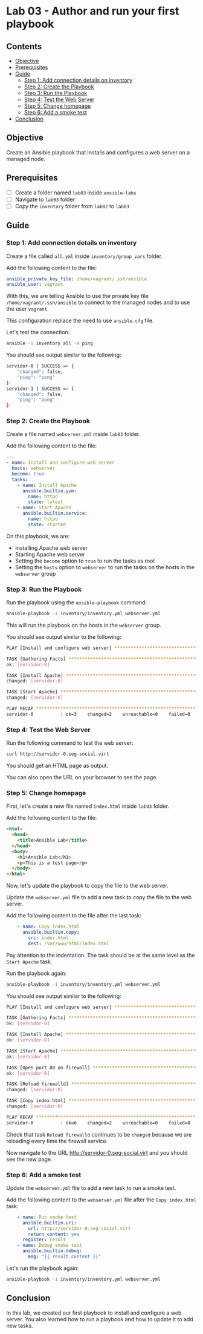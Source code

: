 # Lab 03 - Author and run your first playbook

## Contents

- [Objective](#objective)
- [Prerequisites](#prerequisites)
- [Guide](#guide)
  - [Step 1: Add connection details on inventory](#step-1-add-connection-details-on-inventory)
  - [Step 2: Create the Playbook](#step-2-create-the-playbook)
  - [Step 3: Run the Playbook](#step-3-run-the-playbook)
  - [Step 4: Test the Web Server](#step-4-test-the-web-server)
  - [Step 5: Change homepage](#step-5-change-homepage)
  - [Step 6: Add a smoke test](#step-6-add-a-smoke-test)
- [Conclusion](#conclusion)

## Objective

Create an Ansible playbook that installs and configures a web server on a managed node.

## Prerequisites

- [ ] Create a folder named `lab03` inside `ansible-labs`
- [ ] Navigate to `lab03` folder
- [ ] Copy the `inventory` folder from `lab02` to `lab03`

## Guide

### Step 1: Add connection details on inventory

Create a file called `all.yml` inside `inventory/group_vars` folder.

Add the following content to the file:

```yaml
ansible_private_key_file: /home/vagrant/.ssh/ansible
ansible_user: vagrant
```

With this, we are telling Ansible to use the private key file `/home/vagrant/.ssh/ansible` to connect to the managed nodes and to use the user `vagrant`.

This configuration replace the need to use `ansible.cfg` file.

Let's test the connection:

```bash
ansible -i inventory all -m ping
```

You should see output similar to the following:

```bash
servidor-0 | SUCCESS => {
    "changed": false,
    "ping": "pong"
}
servidor-1 | SUCCESS => {
    "changed": false,
    "ping": "pong"
}
```

### Step 2: Create the Playbook

Create a file named `webserver.yml` inside `lab03` folder.

Add the following content to the file:

```yaml
---
- name: Install and configure web server
  hosts: webserver
  become: true
  tasks:
    - name: Install Apache
      ansible.builtin.yum:
        name: httpd
        state: latest
    - name: Start Apache
      ansible.builtin.service:
        name: httpd
        state: started
```

On this playbook, we are:

- Installing Apache web server
- Starting Apache web server
- Setting the `become` option to `true` to run the tasks as root
- Setting the `hosts` option to `webserver` to run the tasks on the hosts in the `webserver` group

### Step 3: Run the Playbook

Run the playbook using the `ansible-playbook` command:

```bash
ansible-playbook -i inventory/inventory.yml webserver.yml
```

This will run the playbook on the hosts in the `webserver` group.

You should see output similar to the following:

```bash
PLAY [Install and configure web server] ****************************************************

TASK [Gathering Facts] *********************************************************************
ok: [servidor-0]

TASK [Install Apache] **********************************************************************
changed: [servidor-0]

TASK [Start Apache] ************************************************************************
changed: [servidor-0]

PLAY RECAP *********************************************************************************
servidor-0          : ok=3    changed=2    unreachable=0    failed=0    skipped=0    rescued=0    ignored=0
```

### Step 4: Test the Web Server

Run the following command to test the web server:

```bash
curl http://servidor-0.seg-social.virt
```

You should get an HTML page as output.

You can also open the URL on your browser to see the page.

### Step 5: Change homepage

First, let's create a new file named `index.html` inside `lab03` folder.

Add the following content to the file:

```html
<html>
  <head>
    <title>Ansible Lab</title>
  </head>
  <body>
    <h1>Ansible Lab</h1>
    <p>This is a test page</p>
  </body>
</html>
```

Now, let's update the playbook to copy the file to the web server.

Update the `webserver.yml` file to add a new task to copy the file to the web server.

Add the following content to the file after the last task:

```yaml
    - name: Copy index.html
      ansible.builtin.copy:
        src: index.html
        dest: /var/www/html/index.html
```

Pay attention to the indentation. The task should be at the same level as the `Start Apache` task.

Run the playbook again:

```bash
ansible-playbook -i inventory/inventory.yml webserver.yml
```

You should see output similar to the following:

```bash
PLAY [Install and configure web server] **************************************

TASK [Gathering Facts] *******************************************************
ok: [servidor-0]

TASK [Install Apache] ********************************************************
ok: [servidor-0]

TASK [Start Apache] **********************************************************
ok: [servidor-0]

TASK [Open port 80 on firewall] **********************************************
ok: [servidor-0]

TASK [Reload firewalld] ********************************************************
changed: [servidor-0]

TASK [Copy index.html] *******************************************************
changed: [servidor-0]

PLAY RECAP ************************************************************************************************
servidor-0          : ok=6    changed=2    unreachable=0    failed=0    skipped=0    rescued=0    ignored=0
```

Check that task `Reload firewalld` continues to be `changed` because we are reloading every time the firewall service.

Now navigate to the URL <http://servidor-0.seg-social.virt> and you should see the new page.

### Step 6: Add a smoke test

Update the `webserver.yml` file to add a new task to run a smoke test.

Add the following content to the `webserver.yml` file after the `Copy index.html` task:

```yaml
    - name: Run smoke test
      ansible.builtin.uri:
        url: http://servidor-0.seg-social.virt
        return_content: yes
      register: result
    - name: Debug smoke test
      ansible.builtin.debug:
        msg: "{{ result.content }}"
```

Let's run the playbook again:

```bash
ansible-playbook -i inventory/inventory.yml webserver.yml
```

## Conclusion

In this lab, we created our first playbook to install and configure a web server. You also learned how to run a playbook and how to update it to add new tasks.
